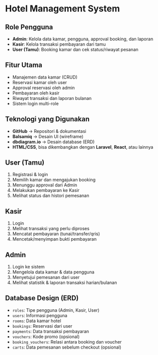 # Hotel Management System


## Role Pengguna
- **Admin**: Kelola data kamar, pengguna, approval booking, dan laporan
- **Kasir**: Kelola transaksi pembayaran dari tamu
- **User (Tamu)**: Booking kamar dan cek status/riwayat pesanan

## Fitur Utama
- Manajemen data kamar (CRUD)
- Reservasi kamar oleh user
- Approval reservasi oleh admin
- Pembayaran oleh kasir
- Riwayat transaksi dan laporan bulanan
- Sistem login multi-role

## Teknologi yang Digunakan
- **GitHub** → Repositori & dokumentasi
- **Balsamiq** → Desain UI (wireframe)
- **dbdiagram.io** → Desain database (ERD)
- **HTML/CSS**, bisa dikembangkan dengan **Laravel**, **React**, atau lainnya

## User (Tamu)
1. Registrasi & login
2. Memilih kamar dan mengajukan booking
3. Menunggu approval dari Admin
4. Melakukan pembayaran ke Kasir
5. Melihat status dan histori pemesanan

## Kasir
1. Login
2. Melihat transaksi yang perlu diproses
3. Mencatat pembayaran (tunai/transfer/qris)
4. Mencetak/menyimpan bukti pembayaran

## Admin
1. Login ke sistem
2. Mengelola data kamar & data pengguna
3. Menyetujui pemesanan dari user
4. Melihat statistik & laporan transaksi harian/bulanan

## Database Design (ERD)
- `roles`: Tipe pengguna (Admin, Kasir, User)
- `users`: Informasi pengguna
- `rooms`: Data kamar hotel
- `bookings`: Reservasi dari user
- `payments`: Data transaksi pembayaran
- `vouchers`: Kode promo (opsional)
- `booking_vouchers`: Relasi antara booking dan voucher
- `carts`: Data pemesanan sebelum checkout (opsional)

